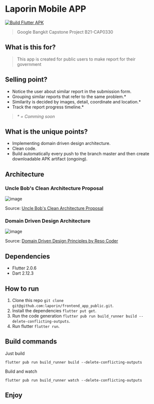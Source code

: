 # Laporin Mobile APP

[![Build Flutter APK](https://github.com/laporin/frontend_app_public/actions/workflows/flutter.yml/badge.svg)](https://github.com/laporin/frontend_app_public/actions/workflows/flutter.yml)

> Google Bangkit Capstone Project B21-CAP0330

## What is this for?

> This app is created for public users to make report for their government

## Selling point?

* Notice the user about similar report in the submission form.
* Grouping similar reports that refer to the same problem.*
* Similarity is decided by images, detail, coordinate and location.*
* Track the report progress timeline.*

> _* = Comming soon_

## What is the unique points?

* Implementing domain driven design architecture.
* Clean code.
* Build automatically every push to the branch master and then create downloadable APK artifact (ongoing).

## Architecture

### Uncle Bob's Clean Architecture Proposal

![image](https://user-images.githubusercontent.com/32485694/121276438-dcfdd780-c8f8-11eb-935a-c003be722b58.png)

Source: [Uncle Bob's Clean Architecture Proposal](https://blog.cleancoder.com/uncle-bob/2012/08/13/the-clean-architecture.html)

### Domain Driven Design Architecture

![image](https://user-images.githubusercontent.com/32485694/121276613-2817ea80-c8f9-11eb-93e7-3306ff96dd36.png)

Source: [Domain Driven Design Principles by Reso Coder](https://resocoder.com/2020/03/09/flutter-firebase-ddd-course-1-domain-driven-design-principles/)

## Dependencies

* Flutter 2.0.6
* Dart 2.12.3

## How to run

1. Clone this repo `git clone git@github.com:laporin/frontend_app_public.git`.
2. Install the dependencies `flutter put get`.
3. Run the code generation `flutter pub run build_runner build --delete-conflicting-outputs`.
4. Run flutter `flutter run`.

## Build commands

Just build

```
flutter pub run build_runner build --delete-conflicting-outputs
```

Build and watch

```
flutter pub run build_runner watch --delete-conflicting-outputs
```

## Enjoy
